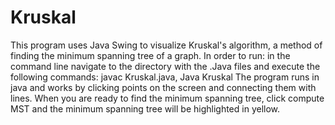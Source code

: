 # Kruskal
This program uses Java Swing to visualize Kruskal's algorithm, a method of finding the minimum spanning tree of a graph.
In order to run: in the command line navigate to the directory with the .Java files and execute the following commands: javac Kruskal.java, Java Kruskal
The program runs in java and works by clicking points on the screen and connecting them with lines. When you are ready to find the minimum
spanning tree, click compute MST and the minimum spanning tree will be highlighted in yellow. 
